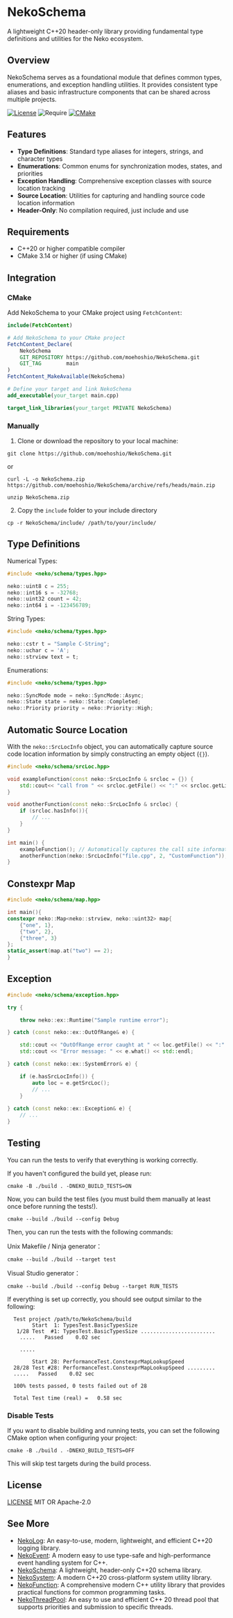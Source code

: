 # NekoSchema

A lightweight C++20 header-only library providing fundamental type definitions and utilities for the Neko ecosystem.

## Overview

NekoSchema serves as a foundational module that defines common types, enumerations, and exception handling utilities. It provides consistent type aliases and basic infrastructure components that can be shared across multiple projects.

[![License](https://img.shields.io/badge/License-MIT%20OR%20Apache--2.0-blue.svg)](LICENSE)
![Require](https://img.shields.io/badge/%20Require%20-%3E=%20C++%2020-orange.svg)
[![CMake](https://img.shields.io/badge/CMake-3.14+-green.svg)](https://cmake.org/)

## Features

- **Type Definitions**: Standard type aliases for integers, strings, and character types
- **Enumerations**: Common enums for synchronization modes, states, and priorities
- **Exception Handling**: Comprehensive exception classes with source location tracking
- **Source Location**: Utilities for capturing and handling source code location information
- **Header-Only**: No compilation required, just include and use

## Requirements

- C++20 or higher compatible compiler
- CMake 3.14 or higher (if using CMake)

## Integration

### CMake

Add NekoSchema to your CMake project using `FetchContent`:

```cmake
include(FetchContent)

# Add NekoSchema to your CMake project
FetchContent_Declare(
    NekoSchema
    GIT_REPOSITORY https://github.com/moehoshio/NekoSchema.git
    GIT_TAG        main
)
FetchContent_MakeAvailable(NekoSchema)

# Define your target and link NekoSchema
add_executable(your_target main.cpp)

target_link_libraries(your_target PRIVATE NekoSchema)
```

### Manually

1. Clone or download the repository to your local machine:

```shell
git clone https://github.com/moehoshio/NekoSchema.git
```

or

```shell
curl -L -o NekoSchema.zip https://github.com/moehoshio/NekoSchema/archive/refs/heads/main.zip

unzip NekoSchema.zip
```

2. Copy the `include` folder to your include directory

```shell
cp -r NekoSchema/include/ /path/to/your/include/
```

## Type Definitions

Numerical Types:

```cpp
#include <neko/schema/types.hpp>

neko::uint8 c = 255;
neko::int16 s = -32768;
neko::uint32 count = 42;
neko::int64 i = -123456789;
```

String Types:

```cpp
#include <neko/schema/types.hpp>

neko::cstr t = "Sample C-String";
neko::uchar c = 'A';
neko::strview text = t;
```

Enumerations:

```cpp
#include <neko/schema/types.hpp>

neko::SyncMode mode = neko::SyncMode::Async;
neko::State state = neko::State::Completed;
neko::Priority priority = neko::Priority::High;
```

## Automatic Source Location

With the `neko::SrcLocInfo` object, you can automatically capture source code location information by simply constructing an empty object (`{}`).

```cpp
#include <neko/schema/srcLoc.hpp>

void exampleFunction(const neko::SrcLocInfo & srcloc = {}) {
    std::cout<< "call from " << srcloc.getFile() << ":" << srcloc.getLine() << " in function " << srcloc.getFunc() << std::endl;
}

void anotherFunction(const neko::SrcLocInfo & srcloc) {
    if (srcloc.hasInfo()){
        // ...
    }
}

int main() {
    exampleFunction(); // Automatically captures the call site information
    anotherFunction(neko::SrcLocInfo("file.cpp", 2, "CustomFunction")); // You can also provide custom source location
}
```

## Constexpr Map

```cpp
#include <neko/schema/map.hpp>

int main(){
constexpr neko::Map<neko::strview, neko::uint32> map{
    {"one", 1},
    {"two", 2},
    {"three", 3}
};
static_assert(map.at("two") == 2);
}
```

## Exception

```cpp
#include <neko/schema/exception.hpp>

try {

    throw neko::ex::Runtime("Sample runtime error");

} catch (const neko::ex::OutOfRange& e) {

    std::cout << "OutOfRange error caught at " << loc.getFile() << ":" << loc.getLine() << " in function " << loc.getFunc() << std::endl;
    std::cout << "Error message: " << e.what() << std::endl;

} catch (const neko::ex::SystemError& e) {

    if (e.hasSrcLocInfo()) {
        auto loc = e.getSrcLoc();
        // ...
    }
    
} catch (const neko::ex::Exception& e) {
    // ...
}
```

## Testing

You can run the tests to verify that everything is working correctly.

If you haven't configured the build yet, please run:

```shell
cmake -B ./build . -DNEKO_BUILD_TESTS=ON
```

Now, you can build the test files (you must build them manually at least once before running the tests!).

```shell
cmake --build ./build --config Debug
```

Then, you can run the tests with the following commands:

Unix Makefile / Ninja generator：

```shell
cmake --build ./build --target test
```

Visual Studio generator：

```shell
cmake --build ./build --config Debug --target RUN_TESTS
```

If everything is set up correctly, you should see output similar to the following:

```shell
  Test project /path/to/NekoSchema/build
        Start  1: TypesTest.BasicTypesSize
   1/28 Test  #1: TypesTest.BasicTypesSize ........................
    .....   Passed    0.02 sec

    .....

        Start 28: PerformanceTest.ConstexprMapLookupSpeed
  28/28 Test #28: PerformanceTest.ConstexprMapLookupSpeed .........
  .....   Passed    0.02 sec

  100% tests passed, 0 tests failed out of 28

  Total Test time (real) =   0.58 sec
```

### Disable Tests

If you want to disable building and running tests, you can set the following CMake option when configuring your project:

```shell
cmake -B ./build . -DNEKO_BUILD_TESTS=OFF
```

This will skip test targets during the build process.

## License

[LICENSE](LICENSE) MIT OR Apache-2.0

## See More

- [NekoLog](https://github.com/moehoshio/nlog): An easy-to-use, modern, lightweight, and efficient C++20 logging library.
- [NekoEvent](https://github.com/moehoshio/NekoEvent): A modern easy to use type-safe and high-performance event handling system for C++.
- [NekoSchema](https://github.com/moehoshio/NekoSchema): A lightweight, header-only C++20 schema library.
- [NekoSystem](https://github.com/moehoshio/NekoSystem): A modern C++20 cross-platform system utility library.
- [NekoFunction](https://github.com/moehoshio/NekoFunction): A comprehensive modern C++ utility library that provides practical functions for common programming tasks.
- [NekoThreadPool](https://github.com/moehoshio/NekoThreadPool): An easy to use and efficient C++ 20 thread pool that supports priorities and submission to specific threads.
